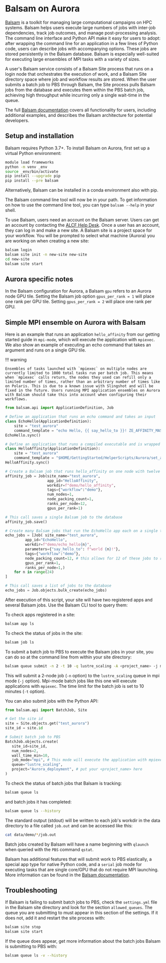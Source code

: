 # Balsam on Aurora

[Balsam](https://github.com/argonne-lcf/balsam) is a toolkit for managing large computational campaigns on HPC systems. Balsam helps users execute large numbers of jobs with inter-job dependencies, track job outcomes, and manage post-processing analysis. The command line interface and Python API make it easy for users to adopt: after wrapping the command line for an application in a few lines of Python code, users can describe jobs with accompanying options. These jobs are stored persistently in the Balsam database. Balsam is especially well-suited for executing large ensembles of MPI tasks with a variety of sizes.

A user's Balsam service consists of a Balsam Site process that runs on a login node that orchestrates the execution of work, and a Balsam Site directory space where job and workflow results are stored. When the user submits a batch job to PBS through Balsam, the Site process pulls Balsam jobs from the database and executes them within the PBS batch job, achieving high throughput while incurring only a single wait-time in the queue.

The full [Balsam documentation](https://balsam.readthedocs.io/en/latest) covers all functionality for users, including additional examples, and describes the Balsam architecture for potential developers.

## Setup and installation

Balsam requires Python 3.7+. To install Balsam on Aurora, first set up a virtual Python environment:

```bash linenums="1"
module load frameworks
python -m venv _env
source _env/bin/activate
pip install --upgrade pip
pip install --pre balsam
```

Alternatively, Balsam can be installed in a conda environment also with pip.

The Balsam command line tool will now be in your path. To get information on how to use the command line tool, you can type `balsam --help` in your shell.

To use Balsam, users need an account on the Balsam server. Users can get an account by contacting the [ALCF Help Desk](mailto:support@alcf.anl.gov). Once a user has an account, they can log in and make a new site. A Balsam site is a project space for your workflow. You will be prompted to select what machine (Aurora) you are working on when creating a new site:

```bash linenums="1"
balsam login
balsam site init -n new-site new-site
cd new-site
balsam site start
```

## Aurora specific notes

In the Balsam configuration for Aurora, a Balsam `gpu` refers to an Aurora node GPU tile. Setting the Balsam job option `gpus_per_rank = 1` will place one rank per GPU tile. Setting `gpus_per_rank = 2` will place one rank per GPU.

## Simple MPI ensemble on Aurora with Balsam

Here is an example that runs an application `hello_affinity` from our getting started guide in `mpi-mode`, which will execute the application with `mpiexec`. We also show an example of executing an echo command that takes an argument and runs on a single GPU tile.

!!! warning

    Ensembles of tasks launched with `mpiexec` on multiple nodes are currently limited to 1000 total tasks run per batch job. This means when `mpiexec` calls return, the nodes they used can refill only a limited number of times, rather than an arbitrary number of times like on Polaris. This is due to a known issue with Slingshot and will be fixed in the future. Users running MPI application ensembles on Aurora with Balsam should take this into account when configuring their workflows.

```python linenums="1" title="balsam_job_ensemble.py"
from balsam.api import ApplicationDefinition, Job

# Define an application that runs an echo command and takes an input
class EchoHello(ApplicationDefinition):
    site = "test_aurora"
    command_template = "echo Hello, {{ say_hello_to }}! ZE_AFFINITY_MASK=$ZE_AFFINITY_MASK OMP_NUM_THREADS=$OMP_NUM_THREADS"
EchoHello.sync()

# Define an application that runs a compiled executable and is wrapped by the gpu affinity script
class HelloAffinity(ApplicationDefinition):
    site = "test_aurora"
    command_template = "$HOME/GettingStarted/HelperScripts/Aurora/set_affinity_gpu_aurora.sh $HOME/GettingStarted/Examples/Aurora/affinity_gpu/sycl/hello_affinity"
HelloAffinity.sync()

# Create a Balsam job that runs hello_affinity on one node with twelve ranks per node
affinity_job = Job(site_name="test_aurora",
                   app_id="HelloAffinity",
                   workdir=f"demo/hello_affinity",
                   tags={"workflow":"demo"},
                   num_nodes=1,
                   node_packing_count=1,
                   ranks_per_node=12,
                   gpus_per_rank=1)

# This call saves a single Balsam job to the database
affinity_job.save()

# Create many Balsam jobs that run the EchoHello app each on a single tile
echo_jobs = [Job( site_name="test_aurora", 
         app_id="EchoHello", 
         workdir=f"demo/echo_hello{n}", 
         parameters={"say_hello_to": f"world {n}!"},
         tags={"workflow":"demo"}, 
         node_packing_count=12, # this allows for 12 of these jobs to run concurrently on a node
         gpus_per_rank=1,
         ranks_per_node=1,)       
    for n in range(24)
]

# This call saves a list of jobs to the database
echo_jobs = Job.objects.bulk_create(echo_jobs)
```

After execution of this script, your site will have two registered apps and several Balsam jobs. Use the Balsam CLI tool to query them:

To check apps registered in a site:
```bash linenums="1"
balsam app ls
```

To check the status of jobs in the site:
```bash linenums="1"
balsam job ls
```

To submit a batch job to PBS to execute the Balsam jobs in your site, you can do so at the command line from within your site directory:
```bash linenums="1"
balsam queue submit -n 2 -t 10 -q lustre_scaling -A <project_name> -j mpi
```
This will submit a 2-node job (`-n` option) to the `lustre_scaling` queue in mpi mode (`-j` option). Mpi-mode batch jobs like this one will execute applications with `mpiexec`. The time limit for the batch job is set to 10 minutes (`-t` option).

You can also submit jobs with the Python API:
```python linenums="1" title="submit_mpi_mode.py"
from balsam.api import BatchJob, Site

# Get the site id
site = Site.objects.get("test_aurora")
site_id = site.id

# Submit batch job to PBS
BatchJob.objects.create(
   site_id=site_id,
   num_nodes=2,
   wall_time_min=10,
   job_mode="mpi", # This mode will execute the application with mpiexec
   queue="lustre_scaling",
   project="Aurora_deployment", # put your <project_name> here
)
```

To check the status of batch jobs that Balsam is tracking:
```bash linenums="1"
balsam queue ls
```
and batch jobs it has completed:
```bash linenums="1"
balsam queue ls --history
```

The standard output (stdout) will be written to each job's workdir in the data directory to a file called `job.out` and can be accessed like this:
```bash linenums="1"
cat data/demo/*/job.out
```

Batch jobs created by Balsam will have a name beginning with `qlaunch` when queried with the `PBS` command `qstat`.

Balsam has additional features that will submit work to PBS elastically, a special app type for native Python code, and a `serial` job mode for executing tasks that are single core/GPU that do not require MPI launching. More information can be found in the [Balsam documentation](https://balsam.readthedocs.io/en/latest).

## Troubleshooting

If Balsam is failing to submit batch jobs to PBS, check the `settings.yml` file in the Balsam site directory and look for the section `allowed_queues`.  The queue you are submitting to must appear in this section of the settings.  If it does not, add it and restart the site process with:
```bash linenums="1"
balsam site stop
balsam site start
```

If the queue does appear, get more information about the batch jobs Balsam is submitting to PBS with:
```bash linenums="1"
balsam queue ls -v --history
```
